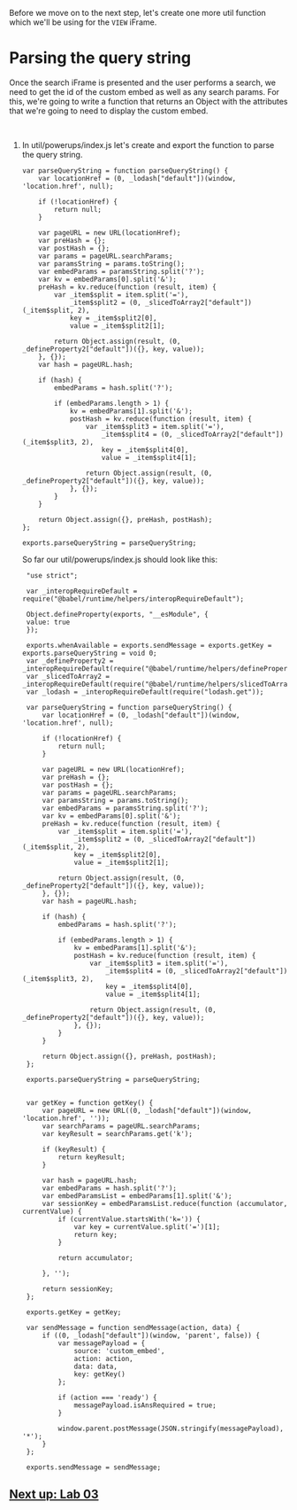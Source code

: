 
Before we move on to the next step, let's create one more util function which we'll be using for the `VIEW` iFrame.



# Parsing the query string

Once the search iFrame is presented and the user performs a search, we need to get the id of the custom embed as well as any search params. For this, we're going to write a function that returns an Object with the attributes that we're going to need to display the custom embed.

&nbsp;

1. In util/powerups/index.js let's create and export the function to parse the query string.


    ```
    var parseQueryString = function parseQueryString() {
        var locationHref = (0, _lodash["default"])(window, 'location.href', null);

        if (!locationHref) {
            return null;
        }

        var pageURL = new URL(locationHref);
        var preHash = {};
        var postHash = {};
        var params = pageURL.searchParams;
        var paramsString = params.toString();
        var embedParams = paramsString.split('?');
        var kv = embedParams[0].split('&');
        preHash = kv.reduce(function (result, item) {
            var _item$split = item.split('='),
                _item$split2 = (0, _slicedToArray2["default"])(_item$split, 2),
                key = _item$split2[0],
                value = _item$split2[1];

            return Object.assign(result, (0, _defineProperty2["default"])({}, key, value));
        }, {});
        var hash = pageURL.hash;

        if (hash) {
            embedParams = hash.split('?');

            if (embedParams.length > 1) {
                kv = embedParams[1].split('&');
                postHash = kv.reduce(function (result, item) {
                    var _item$split3 = item.split('='),
                        _item$split4 = (0, _slicedToArray2["default"])(_item$split3, 2),
                        key = _item$split4[0],
                        value = _item$split4[1];

                    return Object.assign(result, (0, _defineProperty2["default"])({}, key, value));
                }, {});
            }
        }

        return Object.assign({}, preHash, postHash);
    };

    exports.parseQueryString = parseQueryString;
    ```


    So far our util/powerups/index.js should look like this:



        "use strict";

        var _interopRequireDefault = require("@babel/runtime/helpers/interopRequireDefault");

        Object.defineProperty(exports, "__esModule", {
        value: true
        });

        exports.whenAvailable = exports.sendMessage = exports.getKey = exports.parseQueryString = void 0;
        var _defineProperty2 = _interopRequireDefault(require("@babel/runtime/helpers/defineProperty"));
        var _slicedToArray2 = _interopRequireDefault(require("@babel/runtime/helpers/slicedToArray"));
        var _lodash = _interopRequireDefault(require("lodash.get"));

        var parseQueryString = function parseQueryString() {
            var locationHref = (0, _lodash["default"])(window, 'location.href', null);

            if (!locationHref) {
                return null;
            }

            var pageURL = new URL(locationHref);
            var preHash = {};
            var postHash = {};
            var params = pageURL.searchParams;
            var paramsString = params.toString();
            var embedParams = paramsString.split('?');
            var kv = embedParams[0].split('&');
            preHash = kv.reduce(function (result, item) {
                var _item$split = item.split('='),
                    _item$split2 = (0, _slicedToArray2["default"])(_item$split, 2),
                    key = _item$split2[0],
                    value = _item$split2[1];

                return Object.assign(result, (0, _defineProperty2["default"])({}, key, value));
            }, {});
            var hash = pageURL.hash;

            if (hash) {
                embedParams = hash.split('?');

                if (embedParams.length > 1) {
                    kv = embedParams[1].split('&');
                    postHash = kv.reduce(function (result, item) {
                        var _item$split3 = item.split('='),
                            _item$split4 = (0, _slicedToArray2["default"])(_item$split3, 2),
                            key = _item$split4[0],
                            value = _item$split4[1];

                        return Object.assign(result, (0, _defineProperty2["default"])({}, key, value));
                    }, {});
                }
            }

            return Object.assign({}, preHash, postHash);
        };

        exports.parseQueryString = parseQueryString;


        var getKey = function getKey() {
            var pageURL = new URL((0, _lodash["default"])(window, 'location.href', ''));
            var searchParams = pageURL.searchParams;
            var keyResult = searchParams.get('k');

            if (keyResult) {
                return keyResult;
            }

            var hash = pageURL.hash;
            var embedParams = hash.split('?');
            var embedParamsList = embedParams[1].split('&');
            var sessionKey = embedParamsList.reduce(function (accumulator, currentValue) {
                if (currentValue.startsWith('k=')) {
                    var key = currentValue.split('=')[1];
                    return key;
                }

                return accumulator;

            }, '');

            return sessionKey;
        };

        exports.getKey = getKey;

        var sendMessage = function sendMessage(action, data) {
            if ((0, _lodash["default"])(window, 'parent', false)) {
                var messagePayload = {
                    source: 'custom_embed',
                    action: action,
                    data: data,
                    key: getKey()
                };

                if (action === 'ready') {
                    messagePayload.isAnsRequired = true;
                }

                window.parent.postMessage(JSON.stringify(messagePayload), '*');
            }
        };

        exports.sendMessage = sendMessage;
    




## [Next up: Lab 03](https://github.com/arc-partners/Fusion-Training-User-Stories/tree/powerups-lab-03)
